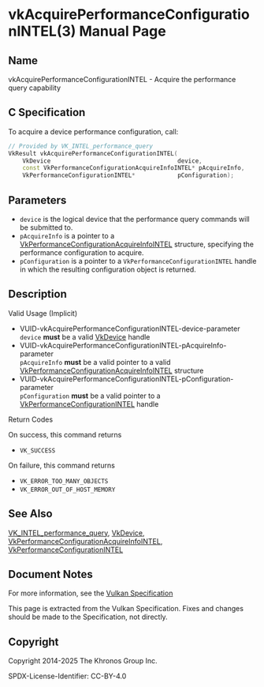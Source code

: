 # vkAcquirePerformanceConfigurationINTEL(3) Manual Page

## Name

vkAcquirePerformanceConfigurationINTEL - Acquire the performance query capability



## [](#_c_specification)C Specification

To acquire a device performance configuration, call:

```c++
// Provided by VK_INTEL_performance_query
VkResult vkAcquirePerformanceConfigurationINTEL(
    VkDevice                                    device,
    const VkPerformanceConfigurationAcquireInfoINTEL* pAcquireInfo,
    VkPerformanceConfigurationINTEL*            pConfiguration);
```

## [](#_parameters)Parameters

- `device` is the logical device that the performance query commands will be submitted to.
- `pAcquireInfo` is a pointer to a [VkPerformanceConfigurationAcquireInfoINTEL](https://registry.khronos.org/vulkan/specs/latest/man/html/VkPerformanceConfigurationAcquireInfoINTEL.html) structure, specifying the performance configuration to acquire.
- `pConfiguration` is a pointer to a `VkPerformanceConfigurationINTEL` handle in which the resulting configuration object is returned.

## [](#_description)Description

Valid Usage (Implicit)

- [](#VUID-vkAcquirePerformanceConfigurationINTEL-device-parameter)VUID-vkAcquirePerformanceConfigurationINTEL-device-parameter  
  `device` **must** be a valid [VkDevice](https://registry.khronos.org/vulkan/specs/latest/man/html/VkDevice.html) handle
- [](#VUID-vkAcquirePerformanceConfigurationINTEL-pAcquireInfo-parameter)VUID-vkAcquirePerformanceConfigurationINTEL-pAcquireInfo-parameter  
  `pAcquireInfo` **must** be a valid pointer to a valid [VkPerformanceConfigurationAcquireInfoINTEL](https://registry.khronos.org/vulkan/specs/latest/man/html/VkPerformanceConfigurationAcquireInfoINTEL.html) structure
- [](#VUID-vkAcquirePerformanceConfigurationINTEL-pConfiguration-parameter)VUID-vkAcquirePerformanceConfigurationINTEL-pConfiguration-parameter  
  `pConfiguration` **must** be a valid pointer to a [VkPerformanceConfigurationINTEL](https://registry.khronos.org/vulkan/specs/latest/man/html/VkPerformanceConfigurationINTEL.html) handle

Return Codes

On success, this command returns

- `VK_SUCCESS`

On failure, this command returns

- `VK_ERROR_TOO_MANY_OBJECTS`
- `VK_ERROR_OUT_OF_HOST_MEMORY`

## [](#_see_also)See Also

[VK\_INTEL\_performance\_query](https://registry.khronos.org/vulkan/specs/latest/man/html/VK_INTEL_performance_query.html), [VkDevice](https://registry.khronos.org/vulkan/specs/latest/man/html/VkDevice.html), [VkPerformanceConfigurationAcquireInfoINTEL](https://registry.khronos.org/vulkan/specs/latest/man/html/VkPerformanceConfigurationAcquireInfoINTEL.html), [VkPerformanceConfigurationINTEL](https://registry.khronos.org/vulkan/specs/latest/man/html/VkPerformanceConfigurationINTEL.html)

## [](#_document_notes)Document Notes

For more information, see the [Vulkan Specification](https://registry.khronos.org/vulkan/specs/latest/html/vkspec.html#vkAcquirePerformanceConfigurationINTEL)

This page is extracted from the Vulkan Specification. Fixes and changes should be made to the Specification, not directly.

## [](#_copyright)Copyright

Copyright 2014-2025 The Khronos Group Inc.

SPDX-License-Identifier: CC-BY-4.0